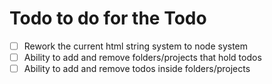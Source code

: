# Todo to do for the Todo
- [ ] Rework the current html string system to node system
- [ ] Ability to add and remove folders/projects that hold todos
- [ ] Ability to add and remove todos inside folders/projects